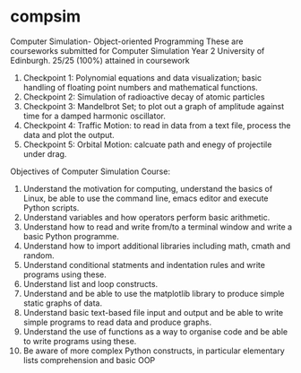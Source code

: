 # compsim
Computer Simulation- Object-oriented Programming
These are courseworks submitted for Computer Simulation Year 2 University of Edinburgh. 25/25 (100%) attained in coursework 
1) Checkpoint 1: Polynomial equations and data visualization; basic handling of floating point numbers and mathematical functions.
2) Checkpoint 2: Simulation of radioactive decay of atomic particles 
3) Checkpoint 3: Mandelbrot Set;  to plot out a graph of amplitude against time for a damped harmonic oscillator.
4) Checkpoint 4: Traffic Motion: to read in data from a text file, process the data and plot the output.
5) Checkpoint 5: Orbital Motion: calcuate path and enegy of projectile under drag.

Objectives of Computer Simulation Course:
1) Understand the motivation for computing, understand the basics of Linux, be able to use the command line, emacs editor and execute Python scripts.
2) Understand variables and how operators perform basic arithmetic.
3) Understand how to read and write from/to a terminal window and write a basic Python programme.
4) Understand how to import additional libraries including math, cmath and random.
5) Understand conditional statments and indentation rules and write programs using these.
6) Understand list and loop constructs.
7) Understand and be able to use the matplotlib library to produce simple static graphs of data.
8) Understand basic text-based file input and output and be able to write simple programs to read data and produce graphs.
9) Understand the use of functions as a way to organise code and be able to write programs using these.
10) Be aware of more complex Python constructs, in particular elementary lists comprehension and basic OOP
